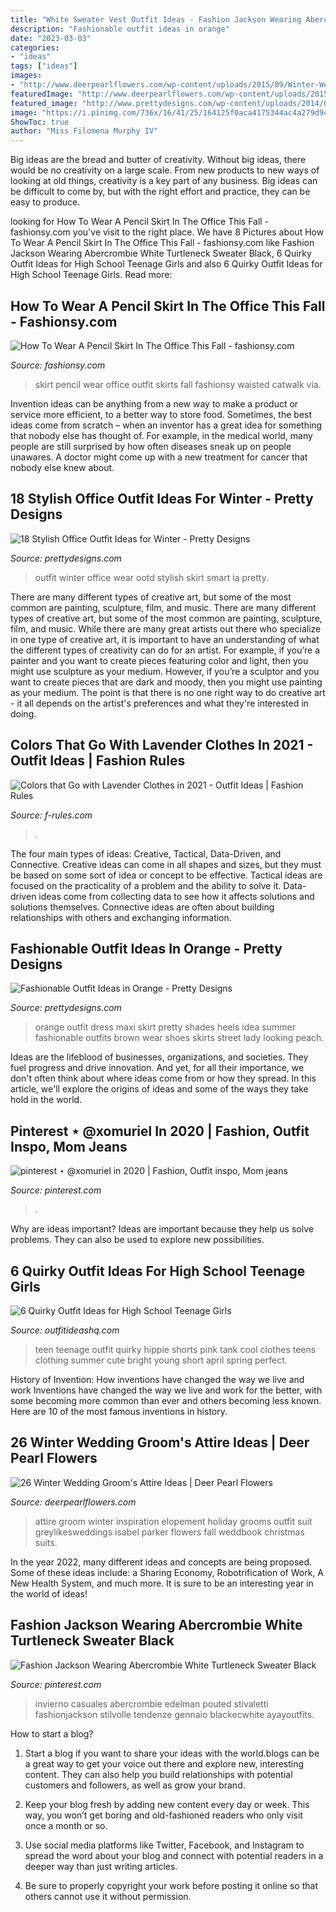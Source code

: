 ```yaml
---
title: "White Sweater Vest Outfit Ideas - Fashion Jackson Wearing Abercrombie White Turtleneck Sweater Black"
description: "Fashionable outfit ideas in orange"
date: "2023-03-03"
categories:
- "ideas"
tags: ["ideas"]
images:
- "http://www.deerpearlflowers.com/wp-content/uploads/2015/09/Winter-Wedding-Grooms-Attire-Ideas-14.jpg"
featuredImage: "http://www.deerpearlflowers.com/wp-content/uploads/2015/09/Winter-Wedding-Grooms-Attire-Ideas-14.jpg"
featured_image: "http://www.prettydesigns.com/wp-content/uploads/2014/06/Pretty-Orange-Maxi-Dress-Outfit-Idea.jpg"
image: "https://i.pinimg.com/736x/16/41/25/164125f0aca4175344ac4a279d9cbc85.jpg"
ShowToc: true
author: "Miss Filomena Murphy IV"
---
```



Big ideas are the bread and butter of creativity. Without big ideas, there would be no creativity on a large scale. From new products to new ways of looking at old things, creativity is a key part of any business. Big ideas can be difficult to come by, but with the right effort and practice, they can be easy to produce.

	

		
looking for How To Wear A Pencil Skirt In The Office This Fall - fashionsy.com you've visit to the right place. We have 8 Pictures about How To Wear A Pencil Skirt In The Office This Fall - fashionsy.com like Fashion Jackson Wearing Abercrombie White Turtleneck Sweater Black, 6 Quirky Outfit Ideas for High School Teenage Girls and also 6 Quirky Outfit Ideas for High School Teenage Girls. Read more:
		
    
## How To Wear A Pencil Skirt In The Office This Fall - Fashionsy.com

<img loading=lazy src="http://fashionsy.com/wp-content/uploads/2016/09/high-waisted-penci-skirt-work-3.jpg" onerror="this.onerror=null;this.src='https://tse4.mm.bing.net/th?id=OIP.XXio5fE0wvOyvmj2zdkgkgHaLG&amp;pid=15.1';" alt="How To Wear A Pencil Skirt In The Office This Fall - fashionsy.com">

_Source: fashionsy.com_

>skirt pencil wear office outfit skirts fall fashionsy waisted catwalk via. 

	

Invention ideas can be anything from a new way to make a product or service more efficient, to a better way to store food. Sometimes, the best ideas come from scratch – when an inventor has a great idea for something that nobody else has thought of. For example, in the medical world, many people are still surprised by how often diseases sneak up on people unawares. A doctor might come up with a new treatment for cancer that nobody else knew about.

    
## 18 Stylish Office Outfit Ideas For Winter - Pretty Designs

<img loading=lazy src="http://www.prettydesigns.com/wp-content/uploads/2017/12/18-stylish-office-outfit-ideas-for-winter-2018-2.jpg" onerror="this.onerror=null;this.src='https://tse1.mm.bing.net/th?id=OIP.2hvoyYfLDAQ6KOyWIZkgtQHaLa&amp;pid=15.1';" alt="18 Stylish Office Outfit Ideas for Winter - Pretty Designs">

_Source: prettydesigns.com_

>outfit winter office wear ootd stylish skirt smart ia pretty. 

	

There are many different types of creative art, but some of the most common are painting, sculpture, film, and music.
There are many different types of creative art, but some of the most common are painting, sculpture, film, and music. While there are many great artists out there who specialize in one type of creative art, it is important to have an understanding of what the different types of creativity can do for an artist. For example, if you’re a painter and you want to create pieces featuring color and light, then you might use sculpture as your medium. However, if you’re a sculptor and you want to create pieces that are dark and moody, then you might use painting as your medium. The point is that there is no one right way to do creative art - it all depends on the artist's preferences and what they're interested in doing.

    
## Colors That Go With Lavender Clothes In 2021 - Outfit Ideas | Fashion Rules

<img loading=lazy src="https://f-rules.com/wp-content/uploads/2016/02/lavender-maxi-skirt.jpg" onerror="this.onerror=null;this.src='https://tse1.mm.bing.net/th?id=OIP.urJ4jqD-nOLOxXzxgM1UYAHaLH&amp;pid=15.1';" alt="Colors that Go with Lavender Clothes in 2021 - Outfit Ideas | Fashion Rules">

_Source: f-rules.com_

>. 

	

The four main types of ideas: Creative, Tactical, Data-Driven, and Connective.
Creative ideas can come in all shapes and sizes, but they must be based on some sort of idea or concept to be effective. Tactical ideas are focused on the practicality of a problem and the ability to solve it. Data-driven ideas come from collecting data to see how it affects solutions and solutions themselves. Connective ideas are often about building relationships with others and exchanging information.

    
## Fashionable Outfit Ideas In Orange - Pretty Designs

<img loading=lazy src="http://www.prettydesigns.com/wp-content/uploads/2014/06/Pretty-Orange-Maxi-Dress-Outfit-Idea.jpg" onerror="this.onerror=null;this.src='https://tse2.mm.bing.net/th?id=OIP.n5w310jUJgVHe4mY0NK_mQHaK0&amp;pid=15.1';" alt="Fashionable Outfit Ideas in Orange - Pretty Designs">

_Source: prettydesigns.com_

>orange outfit dress maxi skirt pretty shades heels idea summer fashionable outfits brown wear shoes skirts street lady looking peach. 

	

Ideas are the lifeblood of businesses, organizations, and societies. They fuel progress and drive innovation. And yet, for all their importance, we don't often think about where ideas come from or how they spread. In this article, we'll explore the origins of ideas and some of the ways they take hold in the world.

    
## Pinterest ⋆ @xomuriel In 2020 | Fashion, Outfit Inspo, Mom Jeans

<img loading=lazy src="https://i.pinimg.com/736x/16/41/25/164125f0aca4175344ac4a279d9cbc85.jpg" onerror="this.onerror=null;this.src='https://tse2.mm.bing.net/th?id=OIP.hs2BjYQE6QS1xqZbfdgsMQHaJ3&amp;pid=15.1';" alt="pinterest ⋆ @xomuriel in 2020 | Fashion, Outfit inspo, Mom jeans">

_Source: pinterest.com_

>. 

	

Why are ideas important?
Ideas are important because they help us solve problems. They can also be used to explore new possibilities.

    
## 6 Quirky Outfit Ideas For High School Teenage Girls

<img loading=lazy src="http://outfitideashq.com/wp-content/uploads/2014/08/quirky-high-school-teenage-girls-outfit-ideas-5.jpg" onerror="this.onerror=null;this.src='https://tse4.mm.bing.net/th?id=OIP.1nt9tf91HA6CyzwaeD6N4gHaJ5&amp;pid=15.1';" alt="6 Quirky Outfit Ideas for High School Teenage Girls">

_Source: outfitideashq.com_

>teen teenage outfit quirky hippie shorts pink tank cool clothes teens clothing summer cute bright young short april spring perfect. 

	

History of Invention: How inventions have changed the way we live and work
Inventions have changed the way we live and work for the better, with some becoming more common than ever and others becoming less known. Here are 10 of the most famous inventions in history.

    
## 26 Winter Wedding Groom&#039;s Attire Ideas | Deer Pearl Flowers

<img loading=lazy src="http://www.deerpearlflowers.com/wp-content/uploads/2015/09/Winter-Wedding-Grooms-Attire-Ideas-14.jpg" onerror="this.onerror=null;this.src='https://tse1.mm.bing.net/th?id=OIP.F6hFOJKsiEYOgOp9g4uaDQHaKD&amp;pid=15.1';" alt="26 Winter Wedding Groom&#039;s Attire Ideas | Deer Pearl Flowers">

_Source: deerpearlflowers.com_

>attire groom winter inspiration elopement holiday grooms outfit suit greylikesweddings isabel parker flowers fall weddbook christmas suits. 

	

In the year 2022, many different ideas and concepts are being proposed. Some of these ideas include: a Sharing Economy, Robotrification of Work, A New Health System, and much more. It is sure to be an interesting year in the world of ideas!

    
## Fashion Jackson Wearing Abercrombie White Turtleneck Sweater Black

<img loading=lazy src="https://i.pinimg.com/736x/15/04/a3/1504a384e3d1d2fbd83a7470e649d593.jpg" onerror="this.onerror=null;this.src='https://tse4.mm.bing.net/th?id=OIP.HLHqXzl3KIvFDDr84LFq5gHaLH&amp;pid=15.1';" alt="Fashion Jackson Wearing Abercrombie White Turtleneck Sweater Black">

_Source: pinterest.com_

>invierno casuales abercrombie edelman pouted stivaletti fashionjackson stilvolle tendenze gennaio blackecwhite ayayoutfits. 

	

How to start a blog?
1. Start a blog if you want to share your ideas with the world.blogs can be a great way to get your voice out there and explore new, interesting content. They can also help you build relationships with potential customers and followers, as well as grow your brand.
2. Keep your blog fresh by adding new content every day or week. This way, you won’t get boring and old-fashioned readers who only visit once a month or so.

3. Use social media platforms like Twitter, Facebook, and Instagram to spread the word about your blog and connect with potential readers in a deeper way than just writing articles.

4. Be sure to properly copyright your work before posting it online so that others cannot use it without permission.

